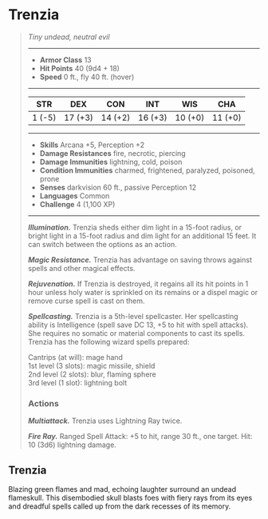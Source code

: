 # Trenzia
>*Tiny undead, neutral evil*
>___
>- **Armor Class** 13
>- **Hit Points** 40 (9d4 + 18)
>- **Speed** 0 ft., fly 40 ft. (hover)
>___
>|STR|DEX|CON|INT|WIS|CHA|
>|:---:|:---:|:---:|:---:|:---:|:---:|
>|1 (-5)|17 (+3)|14 (+2)|16 (+3)|10 (+0)|11 (+0)|
>___
>- **Skills** Arcana +5, Perception +2
>- **Damage Resistances** fire, necrotic, piercing
>- **Damage Immunities** lightning, cold, poison
>- **Condition Immunities** charmed, frightened, paralyzed, poisoned, prone
>- **Senses** darkvision 60 ft., passive Perception 12
>- **Languages** Common
>- **Challenge** 4 (1,100 XP)
>___
>***Illumination.*** Trenzia sheds either dim light in a 15-foot radius, or bright light in a 15-foot radius and dim light for an additional 15 feet. It can switch between the options as an action.  
>
>***Magic Resistance.*** Trenzia has advantage on saving throws against spells and other magical effects.  
>
>***Rejuvenation.*** If Trenzia is destroyed, it regains all its hit points in 1 hour unless holy water is sprinkled on its remains or a dispel magic or remove curse spell is cast on them.  
>
>***Spellcasting.*** Trenzia is a 5th-level spellcaster. Her spellcasting ability is Intelligence (spell save DC 13, +5 to hit with spell attacks). She requires no somatic or material components to cast its spells. Trenzia has the following wizard spells prepared:  
>
>Cantrips (at will): mage hand  
>1st level (3 slots): magic missile, shield  
>2nd level (2 slots): blur, flaming sphere  
>3rd level (1 slot): lightning bolt  
>
>### Actions
>***Multiattack.*** Trenzia uses Lightning Ray twice.  
>
>***Fire Ray.*** Ranged Spell Attack: +5 to hit, range 30 ft., one target. Hit: 10 (3d6) lightning damage.
## Trenzia
Blazing green flames and mad, echoing laughter surround an undead flameskull. This disembodied skull blasts foes with fiery rays from its eyes and dreadful spells called up from the dark recesses of its memory.